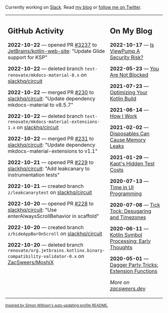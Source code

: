 Currently working on [Slack](https://slack.com/). Read [my blog](https://zacsweers.dev/) or [follow me on Twitter](https://twitter.com/ZacSweers).

<table><tr><td valign="top" width="60%">

## GitHub Activity
<!-- githubActivity starts -->
**2022-10-22** — opened PR [#3237](https://github.com/JetBrains/kotlin-web-site/pull/3237) to [JetBrains/kotlin-web-site](https://github.com/JetBrains/kotlin-web-site): "Update Glide support for KSP"

**2022-10-22** — deleted branch `test-renovate/mkdocs-material-8.x` on [slackhq/circuit](https://github.com/slackhq/circuit)

**2022-10-22** — merged PR [#230](https://github.com/slackhq/circuit/pull/230) to [slackhq/circuit](https://github.com/slackhq/circuit): "Update dependency mkdocs-material to v8.5.7"

**2022-10-22** — deleted branch `test-renovate/mkdocs-material-extensions-1.x` on [slackhq/circuit](https://github.com/slackhq/circuit)

**2022-10-22** — merged PR [#231](https://github.com/slackhq/circuit/pull/231) to [slackhq/circuit](https://github.com/slackhq/circuit): "Update dependency mkdocs-material-extensions to v1.1"

**2022-10-21** — opened PR [#229](https://github.com/slackhq/circuit/pull/229) to [slackhq/circuit](https://github.com/slackhq/circuit): "Add leakcanary to instrumentation tests"

**2022-10-21** — created branch `z/leakcanarytest` on [slackhq/circuit](https://github.com/slackhq/circuit)

**2022-10-20** — opened PR [#228](https://github.com/slackhq/circuit/pull/228) to [slackhq/circuit](https://github.com/slackhq/circuit): "Use enterAlwaysScrollBehavior in scaffold"

**2022-10-20** — created branch `z/hideAppBarOnScroll` on [slackhq/circuit](https://github.com/slackhq/circuit)

**2022-10-20** — deleted branch `renovate/org.jetbrains.kotlinx.binary-compatibility-validator-0.x` on [ZacSweers/MoshiX](https://github.com/ZacSweers/MoshiX)
<!-- githubActivity ends -->
</td><td valign="top" width="40%">

## On My Blog
<!-- blog starts -->
**2022-10-17** — [Is ViewPump A Security Risk?](https://www.zacsweers.dev/is-viewpump-a-security-risk/)

**2022-05-23** — [You Are Not Blocked](https://www.zacsweers.dev/you-are-not-blocked/)

**2021-07-23** — [Optimizing Your Kotlin Build](https://www.zacsweers.dev/optimizing-your-kotlin-build/)

**2021-06-14** — [How I Work](https://www.zacsweers.dev/how-i-work/)

**2021-02-02** — [Disposables Can Cause Memory Leaks](https://www.zacsweers.dev/disposables-can-cause-memory-leaks/)

**2021-01-29** — [Kapt's Hidden Test Costs](https://www.zacsweers.dev/kapts-hidden-test-costs/)

**2020-07-13** — [Time in UI Programming](https://www.zacsweers.dev/time-in-ui/)

**2020-07-08** — [Tick Tock: Desugaring and Timezones](https://www.zacsweers.dev/ticktock-desugaring-timezones/)

**2020-06-11** — [Kotlin Symbol Processing: Early Thoughts](https://www.zacsweers.dev/kotlin-symbol-processor-early-thoughts/)

**2020-05-01** — [Dagger Party Tricks: Extension Functions](https://www.zacsweers.dev/dagger-party-tricks-extension-functions/)
<!-- blog ends -->
_More on [zacsweers.dev](https://zacsweers.dev/)_
</td></tr></table>

<sub><a href="https://simonwillison.net/2020/Jul/10/self-updating-profile-readme/">Inspired by Simon Willison's auto-updating profile README.</a></sub>